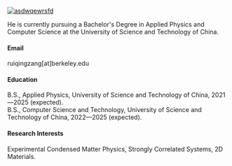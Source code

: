 

[![asdwqewrsfd](https://img.shields.io/badge/RuiqingZang-Github-blue?logo=github)](https://github.com/asdwqewrsfd)

He is currently pursuing a Bachelor's Degree in Applied Physics and Computer Science at the University of Science and Technology of China.

#### Email
ruiqingzang[at]berkeley.edu

#### Education
B.S., Applied Physics, University of Science and Technology of China, 2021—2025 (expected).\
B.S., Computer Science and Technology, University of Science and Technology of China, 2022—2025 (expected).

#### Research Interests
Experimental Condensed Matter Physics, Strongly Correlated Systems, 2D Materials.

